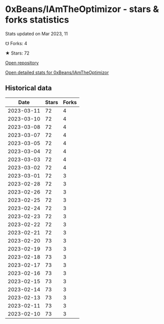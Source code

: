 # 0xBeans/IAmTheOptimizor - stars & forks statistics

Stats updated on Mar 2023, 11

☋ Forks: 4

★ Stars: 72

[Open repository](https://github.com/0xBeans/IAmTheOptimizor)

[Open detailed stats for 0xBeans/IAmTheOptimizor](https://reviewgithub.com/rep/0xBeans/IAmTheOptimizor)

## Historical data
| Date | Stars | Forks |
|------|-------|-------|
| 2023-03-11 | 72 | 4 | 
| 2023-03-10 | 72 | 4 | 
| 2023-03-08 | 72 | 4 | 
| 2023-03-07 | 72 | 4 | 
| 2023-03-05 | 72 | 4 | 
| 2023-03-04 | 72 | 4 | 
| 2023-03-03 | 72 | 4 | 
| 2023-03-02 | 72 | 4 | 
| 2023-03-01 | 72 | 3 | 
| 2023-02-28 | 72 | 3 | 
| 2023-02-26 | 72 | 3 | 
| 2023-02-25 | 72 | 3 | 
| 2023-02-24 | 72 | 3 | 
| 2023-02-23 | 72 | 3 | 
| 2023-02-22 | 72 | 3 | 
| 2023-02-21 | 72 | 3 | 
| 2023-02-20 | 73 | 3 | 
| 2023-02-19 | 73 | 3 | 
| 2023-02-18 | 73 | 3 | 
| 2023-02-17 | 73 | 3 | 
| 2023-02-16 | 73 | 3 | 
| 2023-02-15 | 73 | 3 | 
| 2023-02-14 | 73 | 3 | 
| 2023-02-13 | 73 | 3 | 
| 2023-02-11 | 73 | 3 | 
| 2023-02-10 | 73 | 3 | 

